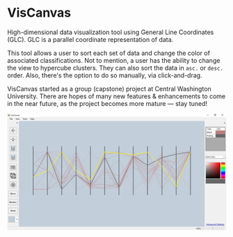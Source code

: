  # VisCanvas

High-dimensional data visualization tool using General Line Coordinates (GLC). GLC is a parallel coordinate representation of data.

This tool allows a user to sort each set of data and change the color of associated classifications. Not to mention, a user has the
ability to change the view to hypercube clusters. They can also sort the data in `asc.` or `desc.` order. Also, there's the option
to do so manually, via click-and-drag.

VisCanvas started as a group (capstone) project at Central Washington University. There are hopes of many new features & enhancements to come in the
near future, as the project becomes more mature — stay tuned!

![optional text](image/viscanvas_tn.jpg)
